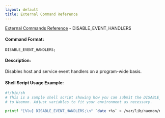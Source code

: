 ```yaml
---
layout: default
title: External Command Reference
---
```


<!--
************************************************
* AUTO GENERATED PAGE - USE ./update SCRIPT
************************************************
-->

<span class="glyphicon glyphicon-arrow-up"></span><a href="index.html"> External Commands Reference</a> - DISABLE_EVENT_HANDLERS<br>


#### Command Format:

`DISABLE_EVENT_HANDLERS;`

#### Description:

Disables host and service event handlers on a program-wide basis.

#### Shell Script Usage Example:

```sh
#!/bin/sh
# This is a sample shell script showing how you can submit the DISABLE_EVENT_HANDLERS command
# to Naemon. Adjust variables to fit your environment as necessary.

printf "[%lu] DISABLE_EVENT_HANDLERS;\n" `date +%s` > /var/lib/naemon/naemon.cmd
```



